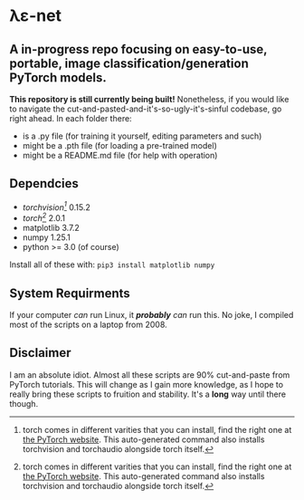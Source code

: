 # λε-net
## A in-progress repo focusing on easy-to-use, portable, image classification/generation PyTorch models.
**This repository is still currently being built!** Nonetheless, if you would like to navigate the cut-and-pasted-and-it's-so-ugly-it's-sinful codebase, go right ahead. 
In each folder there:
- is a .py file (for training it yourself, editing parameters and such)
- might be a .pth file (for loading a pre-trained model)
- might be a README.md file (for help with operation)

## Dependcies
- *torchvision[^1]* 0.15.2
- *torch[^1]* 2.0.1
- matplotlib 3.7.2
- numpy 1.25.1
- python >= 3.0 (of course)
  
Install all of these with:
`pip3 install matplotlib numpy`

[^1]: torch comes in different varities that you can install, find the right one at [the PyTorch website](https://pytorch.org). This auto-generated command also installs torchvision and torchaudio alongside torch itself.


## System Requirments
If your computer *can* run Linux, it ***probably*** *can* run this.
No joke, I compiled most of the scripts on a laptop from 2008.

## Disclaimer
I am an absolute idiot. Almost all these scripts are 90% cut-and-paste from PyTorch tutorials. 
This will change as I gain more knowledge, as I hope to really bring these scripts to fruition and stability. It's a **long** way until there though.



